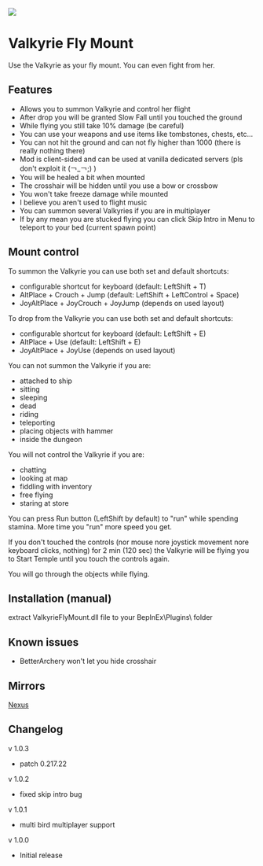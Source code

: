 ![](https://staticdelivery.nexusmods.com/mods/3667/images/headers/2520_1694647857.jpg)

# Valkyrie Fly Mount
Use the Valkyrie as your fly mount. You can even fight from her.

## Features
* Allows you to summon Valkyrie and control her flight
* After drop you will be granted Slow Fall until you touched the ground
* While flying you still take 10% damage (be careful)
* You can use your weapons and use items like tombstones, chests, etc...
* You can not hit the ground and can not fly higher than 1000 (there is really nothing there)
* Mod is client-sided and can be used at vanilla dedicated servers (pls don't exploit it (￢_￢;) )
* You will be healed a bit when mounted
* The crosshair will be hidden until you use a bow or crossbow
* You won't take freeze damage while mounted
* I believe you aren't used to flight music
* You can summon several Valkyries if you are in multiplayer
* If by any mean you are stucked flying you can click Skip Intro in Menu to teleport to your bed (current spawn point)

## Mount control
To summon the Valkyrie you can use both set and default shortcuts:
 * configurable shortcut for keyboard (default: LeftShift + T)
 * AltPlace + Crouch + Jump (default: LeftShift + LeftControl + Space)
 * JoyAltPlace + JoyCrouch + JoyJump (depends on used layout)

To drop from the Valkyrie you can use both set and default shortcuts:
 * configurable shortcut for keyboard (default: LeftShift + E)
 * AltPlace + Use (default: LeftShift + E)
 * JoyAltPlace + JoyUse (depends on used layout)

You can not summon the Valkyrie if you are:
 * attached to ship
 * sitting
 * sleeping
 * dead
 * riding
 * teleporting
 * placing objects with hammer
 * inside the dungeon

You will not control the Valkyrie if you are:
 * chatting
 * looking at map
 * fiddling with inventory
 * free flying
 * staring at store

You can press Run button (LeftShift by default) to "run" while spending stamina. More time you "run" more speed you get.

If you don't touched the controls (nor mouse nore joystick movement nore keyboard clicks, nothing) for 2 min (120 sec) the Valkyrie will be flying you to Start Temple until you touch the controls again.

You will go through the objects while flying.

## Installation (manual)
extract ValkyrieFlyMount.dll file to your BepInEx\Plugins\ folder

## Known issues
* BetterArchery won't let you hide crosshair

## Mirrors
[Nexus](https://www.nexusmods.com/valheim/mods/2520)

## Changelog

v 1.0.3
* patch 0.217.22

v 1.0.2
* fixed skip intro bug

v 1.0.1
* multi bird multiplayer support

v 1.0.0
* Initial release